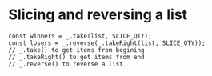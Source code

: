 # Slicing and reversing a list
    const winners = _.take(list, SLICE_QTY);
    const losers = _.reverse(_.takeRight(list, SLICE_QTY));
    // _.take() to get items from begining
    // _.takeRight() to get items from end
    // _.reverse() to reverse a list
